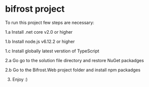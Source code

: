 # bifrost project
To run this project few steps are necessary:

1.a Install .net core v2.0 or higher

1.b Install node.js v6.12.2 or higher

1.c Install globally latest verstion of TypeScript

2.a Go go to the solution file directory and restore NuGet packadges

2.b Go to the Bifrost.Web project folder and install npm packadges

3. Enjoy :)
